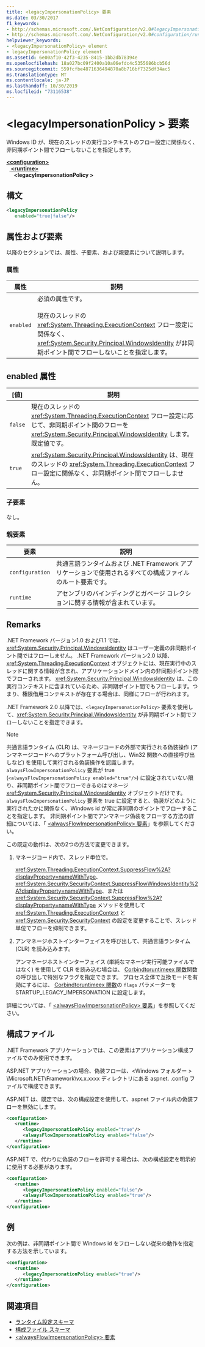 ```yaml
---
title: <legacyImpersonationPolicy> 要素
ms.date: 03/30/2017
f1_keywords:
- http://schemas.microsoft.com/.NetConfiguration/v2.0#legacyImpersonationPolicy
- http://schemas.microsoft.com/.NetConfiguration/v2.0#configuration/runtime/legacyImpersonationPolicy
helpviewer_keywords:
- <legacyImpersonationPolicy> element
- legacyImpersonationPolicy element
ms.assetid: 6e00af10-42f3-4235-8415-1bb2db78394e
ms.openlocfilehash: 18a027bc09f2400a10a06efdc4c5355686bcb56d
ms.sourcegitcommit: 559fcfbe4871636494870a8b716bf7325df34ac5
ms.translationtype: MT
ms.contentlocale: ja-JP
ms.lasthandoff: 10/30/2019
ms.locfileid: "73116538"
---
```

# <a name="legacyimpersonationpolicy-element"></a>\<legacyImpersonationPolicy > 要素
Windows ID が、現在のスレッドの実行コンテキストのフロー設定に関係なく、非同期ポイント間でフローしないことを指定します。  
  
[ **\<configuration>** ](../configuration-element.md)\
&nbsp;&nbsp;[ **\<runtime>** ](runtime-element.md)\
&nbsp;&nbsp;&nbsp;&nbsp; **\<legacyImpersonationPolicy >**  
  
## <a name="syntax"></a>構文  
  
```xml  
<legacyImpersonationPolicy    
   enabled="true|false"/>  
```  
  
## <a name="attributes-and-elements"></a>属性および要素  
 以降のセクションでは、属性、子要素、および親要素について説明します。  
  
### <a name="attributes"></a>属性  
  
|属性|説明|  
|---------------|-----------------|  
|`enabled`|必須の属性です。<br /><br /> 現在のスレッドの <xref:System.Threading.ExecutionContext> フロー設定に関係なく、<xref:System.Security.Principal.WindowsIdentity> が非同期ポイント間でフローしないことを指定します。|  
  
## <a name="enabled-attribute"></a>enabled 属性  
  
|[値]|説明|  
|-----------|-----------------|  
|`false`|現在のスレッドの <xref:System.Threading.ExecutionContext> フロー設定に応じて、非同期ポイント間のフローを <xref:System.Security.Principal.WindowsIdentity> します。 既定値です。|  
|`true`|<xref:System.Security.Principal.WindowsIdentity> は、現在のスレッドの <xref:System.Threading.ExecutionContext> フロー設定に関係なく、非同期ポイント間でフローしません。|  
  
### <a name="child-elements"></a>子要素  
 なし。  
  
### <a name="parent-elements"></a>親要素  
  
|要素|説明|  
|-------------|-----------------|  
|`configuration`|共通言語ランタイムおよび .NET Framework アプリケーションで使用されるすべての構成ファイルのルート要素です。|  
|`runtime`|アセンブリのバインディングとガベージ コレクションに関する情報が含まれています。|  
  
## <a name="remarks"></a>Remarks  
 .NET Framework バージョン1.0 および1.1 では、<xref:System.Security.Principal.WindowsIdentity> はユーザー定義の非同期ポイント間ではフローしません。 .NET Framework バージョン2.0 以降、<xref:System.Threading.ExecutionContext> オブジェクトには、現在実行中のスレッドに関する情報が含まれ、アプリケーションドメイン内の非同期ポイント間でフローされます。 <xref:System.Security.Principal.WindowsIdentity> は、この実行コンテキストに含まれているため、非同期ポイント間でもフローします。つまり、権限借用コンテキストが存在する場合は、同様にフローが行われます。  
  
 .NET Framework 2.0 以降では、`<legacyImpersonationPolicy>` 要素を使用して、<xref:System.Security.Principal.WindowsIdentity> が非同期ポイント間でフローしないことを指定できます。  
  
> [!NOTE]
> 共通言語ランタイム (CLR) は、マネージコードの外部で実行される偽装操作 (アンマネージコードへのプラットフォーム呼び出し、Win32 関数への直接呼び出しなど) を使用して実行される偽装操作を認識します。 `alwaysFlowImpersonationPolicy` 要素が true (`<alwaysFlowImpersonationPolicy enabled="true"/>`) に設定されていない限り、非同期ポイント間でフローできるのはマネージ <xref:System.Security.Principal.WindowsIdentity> オブジェクトだけです。 `alwaysFlowImpersonationPolicy` 要素を true に設定すると、偽装がどのように実行されたかに関係なく、Windows id が常に非同期のポイントでフローすることを指定します。 非同期ポイント間でアンマネージ偽装をフローする方法の詳細については、「 [ \<alwaysFlowImpersonationPolicy> 要素](alwaysflowimpersonationpolicy-element.md)」を参照してください。  
  
 この既定の動作は、次の2つの方法で変更できます。  
  
1. マネージコード内で、スレッド単位で。  
  
     <xref:System.Threading.ExecutionContext.SuppressFlow%2A?displayProperty=nameWithType>、<xref:System.Security.SecurityContext.SuppressFlowWindowsIdentity%2A?displayProperty=nameWithType>、または <xref:System.Security.SecurityContext.SuppressFlow%2A?displayProperty=nameWithType> メソッドを使用して <xref:System.Threading.ExecutionContext> と <xref:System.Security.SecurityContext> の設定を変更することで、スレッド単位でフローを抑制できます。  
  
2. アンマネージホストインターフェイスを呼び出して、共通言語ランタイム (CLR) を読み込みます。  
  
     アンマネージホストインターフェイス (単純なマネージ実行可能ファイルではなく) を使用して CLR を読み込む場合は、 [Corbindtoruntimeex 関数](../../../unmanaged-api/hosting/corbindtoruntimeex-function.md)関数の呼び出しで特別なフラグを指定できます。 プロセス全体で互換モードを有効にするには、 [Corbindtoruntimeex 関数](../../../unmanaged-api/hosting/corbindtoruntimeex-function.md)の `flags` パラメーターを STARTUP_LEGACY_IMPERSONATION に設定します。  
  
 詳細については、「 [ \<alwaysFlowImpersonationPolicy> 要素](alwaysflowimpersonationpolicy-element.md)」を参照してください。  
  
## <a name="configuration-file"></a>構成ファイル  
 .NET Framework アプリケーションでは、この要素はアプリケーション構成ファイルでのみ使用できます。  
  
 ASP.NET アプリケーションの場合、偽装フローは、\<Windows フォルダー > \Microsoft.NET\Framework\vx.x.xxxx ディレクトリにある aspnet. .config ファイルで構成できます。  
  
 ASP.NET は、既定では、次の構成設定を使用して、aspnet ファイル内の偽装フローを無効にします。  
  
``` xml
<configuration>  
   <runtime>  
      <legacyImpersonationPolicy enabled="true"/>  
      <alwaysFlowImpersonationPolicy enabled="false"/>  
   </runtime>  
</configuration>  
```  
  
 ASP.NET で、代わりに偽装のフローを許可する場合は、次の構成設定を明示的に使用する必要があります。  
  
```xml  
<configuration>  
   <runtime>  
      <legacyImpersonationPolicy enabled="false"/>  
      <alwaysFlowImpersonationPolicy enabled="true"/>  
   </runtime>  
</configuration>  
```  
  
## <a name="example"></a>例  
 次の例は、非同期ポイント間で Windows id をフローしない従来の動作を指定する方法を示しています。  
  
```xml  
<configuration>  
   <runtime>  
      <legacyImpersonationPolicy enabled="true"/>  
   </runtime>  
</configuration>  
```  
  
## <a name="see-also"></a>関連項目

- [ランタイム設定スキーマ](index.md)
- [構成ファイル スキーマ](../index.md)
- [\<alwaysFlowImpersonationPolicy> 要素](alwaysflowimpersonationpolicy-element.md)
